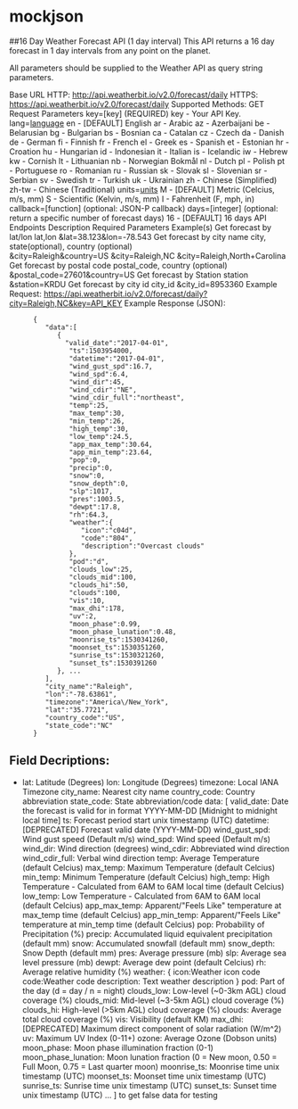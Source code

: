 # mockjson
##16 Day Weather Forecast API (1 day interval)
This API returns a 16 day forecast in 1 day intervals from any point on the planet.

All parameters should be supplied to the Weather API as query string parameters.

Base URL
HTTP: http://api.weatherbit.io/v2.0/forecast/daily
HTTPS: https://api.weatherbit.io/v2.0/forecast/daily
Supported Methods: GET
Request Parameters
key=[key] (REQUIRED)
key - Your API Key.
lang=[language](optional)
en - [DEFAULT] English
ar - Arabic
az - Azerbaijani
be - Belarusian
bg - Bulgarian
bs - Bosnian
ca - Catalan
cz - Czech
da - Danish
de - German
fi - Finnish
fr - French
el - Greek
es - Spanish
et - Estonian
hr - Croation
hu - Hungarian
id - Indonesian
it - Italian
is - Icelandic
iw - Hebrew
kw - Cornish
lt - Lithuanian
nb - Norwegian Bokmål
nl - Dutch
pl - Polish
pt - Portuguese
ro - Romanian
ru - Russian
sk - Slovak
sl - Slovenian
sr - Serbian
sv - Swedish
tr - Turkish
uk - Ukrainian
zh - Chinese (Simplified)
zh-tw - Chinese (Traditional)
units=[units](optional)
M - [DEFAULT] Metric (Celcius, m/s, mm)
S - Scientific (Kelvin, m/s, mm)
I - Fahrenheit (F, mph, in)
callback=[function] (optional: JSON-P callback)
days=[integer] (optional: return a specific number of forecast days)
16 - [DEFAULT] 16 days
API Endpoints
Description	Required Parameters	Example(s)
Get forecast by lat/lon	lat,lon	&lat=38.123&lon=-78.543
Get forecast by city name	city, state(optional), country (optional)	
&city=Raleigh&country=US
&city=Raleigh,NC
&city=Raleigh,North+Carolina
Get forecast by postal code	postal_code, country (optional)	&postal_code=27601&country=US
Get forecast by Station	station	
&station=KRDU
Get forecast by city id	city_id	&city_id=8953360
Example Request:
https://api.weatherbit.io/v2.0/forecast/daily?city=Raleigh,NC&key=API_KEY
Example Response (JSON):

          {  
             "data":[  
                {  
                  "valid_date":"2017-04-01",
                   "ts":1503954000,
                   "datetime":"2017-04-01",
                   "wind_gust_spd":16.7,
                   "wind_spd":6.4,
                   "wind_dir":45,
                   "wind_cdir":"NE",
                   "wind_cdir_full":"northeast",
                   "temp":25,
                   "max_temp":30,
                   "min_temp":26,
                   "high_temp":30,
                   "low_temp":24.5,
                   "app_max_temp":30.64,
                   "app_min_temp":23.64,
                   "pop":0,
                   "precip":0,
                   "snow":0,
                   "snow_depth":0,
                   "slp":1017,
                   "pres":1003.5,
                   "dewpt":17.8,
                   "rh":64.3,
                   "weather":{  
                      "icon":"c04d",
                      "code":"804",
                      "description":"Overcast clouds"
                   },
                   "pod":"d",
                   "clouds_low":25,
                   "clouds_mid":100,
                   "clouds_hi":50,
                   "clouds":100,
                   "vis":10,
                   "max_dhi":178,
                   "uv":2,
                   "moon_phase":0.99,
                   "moon_phase_lunation":0.48,
                   "moonrise_ts":1530341260,
                   "moonset_ts":1530351260,
                   "sunrise_ts":1530321260,
                   "sunset_ts":1530391260
                }, ...
             ],
             "city_name":"Raleigh",
             "lon":"-78.63861",
             "timezone":"America\/New_York",
             "lat":"35.7721",
             "country_code":"US",
             "state_code":"NC"
          }
        
## Field Decriptions:
- lat: Latitude (Degrees)
lon: Longitude (Degrees)
timezone: Local IANA Timezone
city_name: Nearest city name
country_code: Country abbreviation
state_code: State abbreviation/code
data: [
valid_date: Date the forecast is valid for in format YYYY-MM-DD [Midnight to midnight local time]
ts: Forecast period start unix timestamp (UTC)
datetime:[DEPRECATED] Forecast valid date (YYYY-MM-DD)
wind_gust_spd: Wind gust speed (Default m/s)
wind_spd: Wind speed (Default m/s)
wind_dir: Wind direction (degrees)
wind_cdir: Abbreviated wind direction
wind_cdir_full: Verbal wind direction
temp: Average Temperature (default Celcius)
max_temp: Maximum Temperature (default Celcius)
min_temp: Minimum Temperature (default Celcius)
high_temp: High Temperature - Calculated from 6AM to 6AM local time (default Celcius)
low_temp: Low Temperature - Calculated from 6AM to 6AM local (default Celcius)
app_max_temp: Apparent/"Feels Like" temperature at max_temp time (default Celcius)
app_min_temp: Apparent/"Feels Like" temperature at min_temp time (default Celcius)
pop: Probability of Precipitation (%)
precip: Accumulated liquid equivalent precipitation (default mm)
snow: Accumulated snowfall (default mm)
snow_depth: Snow Depth (default mm)
pres: Average pressure (mb)
slp: Average sea level pressure (mb)
dewpt: Average dew point (default Celcius)
rh: Average relative humidity (%)
weather: {
icon:Weather icon code
code:Weather code
description: Text weather description
}
pod: Part of the day (d = day / n = night)
clouds_low: Low-level (~0-3km AGL) cloud coverage (%)
clouds_mid: Mid-level (~3-5km AGL) cloud coverage (%)
clouds_hi: High-level (>5km AGL) cloud coverage (%)
clouds: Average total cloud coverage (%)
vis: Visibility (default KM)
max_dhi: [DEPRECATED] Maximum direct component of solar radiation (W/m^2)
uv: Maximum UV Index (0-11+)
ozone: Average Ozone (Dobson units)
moon_phase: Moon phase illumination fraction (0-1)
moon_phase_lunation: Moon lunation fraction (0 = New moon, 0.50 = Full Moon, 0.75 = Last quarter moon)
moonrise_ts: Moonrise time unix timestamp (UTC)
moonset_ts: Moonset time unix timestamp (UTC)
sunrise_ts: Sunrise time unix timestamp (UTC)
sunset_ts: Sunset time unix timestamp (UTC)
... ]
 to get false data for testing

